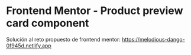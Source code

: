 # Frontend Mentor - Product preview card component

Solución al reto propuesto de frontend mentor: https://melodious-dango-0f945d.netlify.app
